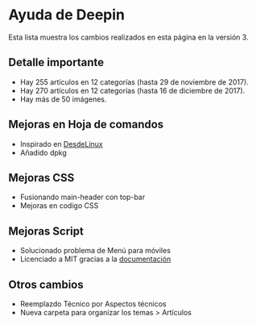 # Ayuda de Deepin
Esta lista muestra los cambios realizados en esta página en la versión 3.

## Detalle importante
* Hay 255 artículos en 12 categorías (hasta 29 de noviembre de 2017).
* Hay 270 artículos en 12 categorías (hasta 16 de diciembre de 2017).
* Hay más de 50 imágenes.

## Mejoras en Hoja de comandos
* Inspirado en [DesdeLinux](https://blog.desdelinux.net/mas-de-400-comandos-para-gnulinux-que-deberias-conocer/)
* Añadido dpkg

## Mejoras CSS
* Fusionando main-header con top-bar
* Mejoras en codigo CSS

## Mejoras Script
* Solucionado problema de Menú para móviles
* Licenciado a MIT gracias a la [documentación](https://www.gnu.org/software/librejs/free-your-javascript.html)

## Otros cambios
* Reemplazdo Técnico por Aspectos técnicos
* Nueva carpeta para organizar los temas > Artículos
